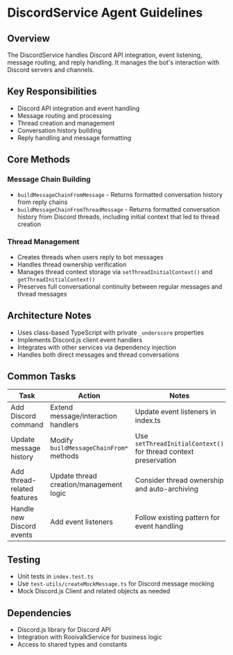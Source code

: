 # DiscordService Agent Guidelines

## Overview

The DiscordService handles Discord API integration, event listening, message routing, and reply handling. It manages the bot's interaction with Discord servers and channels.

## Key Responsibilities

- Discord API integration and event handling
- Message routing and processing
- Thread creation and management
- Conversation history building
- Reply handling and message formatting

## Core Methods

### Message Chain Building
- `buildMessageChainFromMessage` - Returns formatted conversation history from reply chains
- `buildMessageChainFromThreadMessage` - Returns formatted conversation history from Discord threads, including initial context that led to thread creation

### Thread Management
- Creates threads when users reply to bot messages
- Handles thread ownership verification
- Manages thread context storage via `setThreadInitialContext()` and `getThreadInitialContext()`
- Preserves full conversational continuity between regular messages and thread messages

## Architecture Notes

- Uses class-based TypeScript with private `_underscore` properties
- Implements Discord.js client event handlers
- Integrates with other services via dependency injection
- Handles both direct messages and thread conversations

## Common Tasks

| Task | Action | Notes |
|------|--------|-------|
| Add Discord command | Extend message/interaction handlers | Update event listeners in index.ts |
| Update message history | Modify `buildMessageChainFrom*` methods | Use `setThreadInitialContext()` for thread context preservation |
| Add thread-related features | Update thread creation/management logic | Consider thread ownership and auto-archiving |
| Handle new Discord events | Add event listeners | Follow existing pattern for event handling |

## Testing

- Unit tests in `index.test.ts`
- Use `test-utils/createMockMessage.ts` for Discord message mocking
- Mock Discord.js Client and related objects as needed

## Dependencies

- Discord.js library for Discord API
- Integration with RooivalkService for business logic
- Access to shared types and constants
